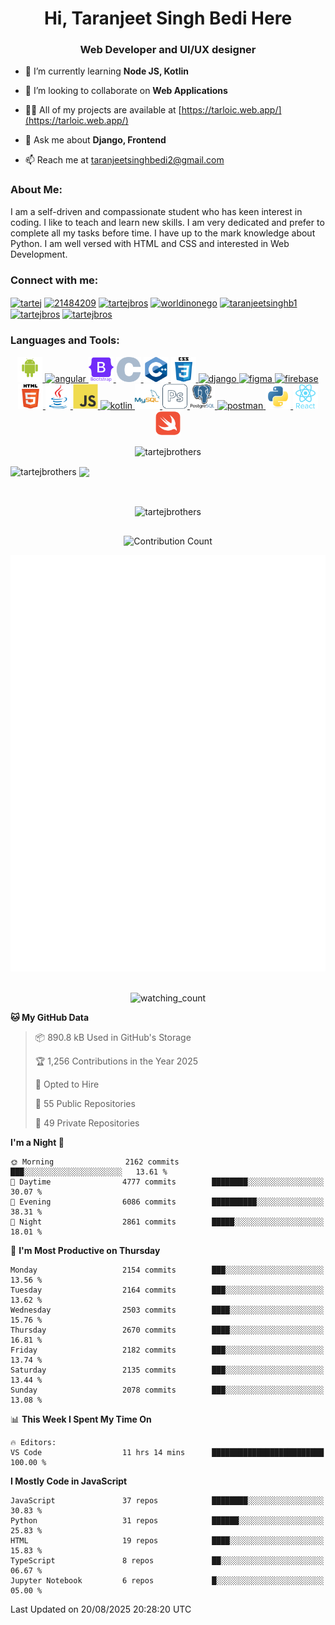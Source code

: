 <h1 align="center">Hi, Taranjeet Singh Bedi Here</h1>
<h3 align="center">Web Developer and UI/UX designer</h3>

- 🌱 I’m currently learning **Node JS, Kotlin**

- 👯 I’m looking to collaborate on **Web Applications**

- 👨‍💻 All of my projects are available at [https://tarloic.web.app/](https://tarloic.web.app/)

- 💬 Ask me about **Django, Frontend**

- 📫 Reach me at [taranjeetsinghbedi2@gmail.com](**taranjeetsinghbedi2@gmail.com**)
<h3 align="left">About Me:</h3>

<p>I am a self-driven and compassionate student who has keen interest in coding. I like to teach and learn new skills. I am very dedicated and prefer to complete all my tasks before time. I have up to the mark knowledge about Python. I am well versed with HTML and CSS and interested in Web Development.</p>
<h3 align="left">Connect with me:</h3>
<p align="left">
<a href="https://linkedin.com/in/tartej" target="blank"><img align="center" src="https://raw.githubusercontent.com/rahuldkjain/github-profile-readme-generator/master/src/images/icons/Social/linked-in-alt.svg" alt="tartej" height="30" width="40" /></a>
<a href="https://stackoverflow.com/users/21484209" target="blank"><img align="center" src="https://raw.githubusercontent.com/rahuldkjain/github-profile-readme-generator/master/src/images/icons/Social/stack-overflow.svg" alt="21484209" height="30" width="40" /></a>
<a href="https://instagram.com/tartejbros" target="blank"><img align="center" src="https://raw.githubusercontent.com/rahuldkjain/github-profile-readme-generator/master/src/images/icons/Social/instagram.svg" alt="tartejbros" height="30" width="40" /></a>
<a href="https://www.youtube.com/c/worldinonego" target="blank"><img align="center" src="https://raw.githubusercontent.com/rahuldkjain/github-profile-readme-generator/master/src/images/icons/Social/youtube.svg" alt="worldinonego" height="30" width="40" /></a>
<a href="https://www.hackerrank.com/taranjeetsinghb1" target="blank"><img align="center" src="https://raw.githubusercontent.com/rahuldkjain/github-profile-readme-generator/master/src/images/icons/Social/hackerrank.svg" alt="taranjeetsinghb1" height="30" width="40" /></a>
<a href="https://www.leetcode.com/tartejbros" target="blank"><img align="center" src="https://raw.githubusercontent.com/rahuldkjain/github-profile-readme-generator/master/src/images/icons/Social/leet-code.svg" alt="tartejbros" height="30" width="40" /></a>
<a href="https://discord.gg/tartejbros" target="blank"><img align="center" src="https://raw.githubusercontent.com/rahuldkjain/github-profile-readme-generator/master/src/images/icons/Social/discord.svg" alt="tartejbros" height="30" width="40" /></a>
</p>

<h3 align="left">Languages and Tools:</h3>
<p align="center"> <a href="https://developer.android.com" target="_blank" rel="noreferrer"> <img src="https://raw.githubusercontent.com/devicons/devicon/master/icons/android/android-original-wordmark.svg" alt="android" width="40" height="40"/> </a> <a href="https://angular.io" target="_blank" rel="noreferrer"> <img src="https://angular.io/assets/images/logos/angular/angular.svg" alt="angular" width="40" height="40"/> </a> <a href="https://getbootstrap.com" target="_blank" rel="noreferrer"> <img src="https://raw.githubusercontent.com/devicons/devicon/master/icons/bootstrap/bootstrap-plain-wordmark.svg" alt="bootstrap" width="40" height="40"/> </a> <a href="https://www.cprogramming.com/" target="_blank" rel="noreferrer"> <img src="https://raw.githubusercontent.com/devicons/devicon/master/icons/c/c-original.svg" alt="c" width="40" height="40"/> </a> <a href="https://www.w3schools.com/cpp/" target="_blank" rel="noreferrer"> <img src="https://raw.githubusercontent.com/devicons/devicon/master/icons/cplusplus/cplusplus-original.svg" alt="cplusplus" width="40" height="40"/> </a> <a href="https://www.w3schools.com/css/" target="_blank" rel="noreferrer"> <img src="https://raw.githubusercontent.com/devicons/devicon/master/icons/css3/css3-original-wordmark.svg" alt="css3" width="40" height="40"/> </a> <a href="https://www.djangoproject.com/" target="_blank" rel="noreferrer"> <img src="https://cdn.worldvectorlogo.com/logos/django.svg" alt="django" width="40" height="40"/> </a> <a href="https://www.figma.com/" target="_blank" rel="noreferrer"> <img src="https://www.vectorlogo.zone/logos/figma/figma-icon.svg" alt="figma" width="40" height="40"/> </a> <a href="https://firebase.google.com/" target="_blank" rel="noreferrer"> <img src="https://www.vectorlogo.zone/logos/firebase/firebase-icon.svg" alt="firebase" width="40" height="40"/> </a> <a href="https://www.w3.org/html/" target="_blank" rel="noreferrer"> <img src="https://raw.githubusercontent.com/devicons/devicon/master/icons/html5/html5-original-wordmark.svg" alt="html5" width="40" height="40"/> </a> <a href="https://www.java.com" target="_blank" rel="noreferrer"> <img src="https://raw.githubusercontent.com/devicons/devicon/master/icons/java/java-original.svg" alt="java" width="40" height="40"/> </a> <a href="https://developer.mozilla.org/en-US/docs/Web/JavaScript" target="_blank" rel="noreferrer"> <img src="https://raw.githubusercontent.com/devicons/devicon/master/icons/javascript/javascript-original.svg" alt="javascript" width="40" height="40"/> </a> <a href="https://kotlinlang.org" target="_blank" rel="noreferrer"> <img src="https://www.vectorlogo.zone/logos/kotlinlang/kotlinlang-icon.svg" alt="kotlin" width="40" height="40"/> </a> <a href="https://www.mysql.com/" target="_blank" rel="noreferrer"> <img src="https://raw.githubusercontent.com/devicons/devicon/master/icons/mysql/mysql-original-wordmark.svg" alt="mysql" width="40" height="40"/> </a> <a href="https://www.photoshop.com/en" target="_blank" rel="noreferrer"> <img src="https://raw.githubusercontent.com/devicons/devicon/master/icons/photoshop/photoshop-line.svg" alt="photoshop" width="40" height="40"/> </a> <a href="https://www.postgresql.org" target="_blank" rel="noreferrer"> <img src="https://raw.githubusercontent.com/devicons/devicon/master/icons/postgresql/postgresql-original-wordmark.svg" alt="postgresql" width="40" height="40"/> </a> <a href="https://postman.com" target="_blank" rel="noreferrer"> <img src="https://www.vectorlogo.zone/logos/getpostman/getpostman-icon.svg" alt="postman" width="40" height="40"/> </a> <a href="https://www.python.org" target="_blank" rel="noreferrer"> <img src="https://raw.githubusercontent.com/devicons/devicon/master/icons/python/python-original.svg" alt="python" width="40" height="40"/> </a> <a href="https://reactjs.org/" target="_blank" rel="noreferrer"> <img src="https://raw.githubusercontent.com/devicons/devicon/master/icons/react/react-original-wordmark.svg" alt="react" width="40" height="40"/> </a> <a href="https://developer.apple.com/swift/" target="_blank" rel="noreferrer"> <img src="https://raw.githubusercontent.com/devicons/devicon/master/icons/swift/swift-original.svg" alt="swift" width="40" height="40"/> </a> </p>

<p align="center"><img  src="https://github-readme-stats.vercel.app/api/top-langs?username=tartejbrothers&show_icons=true&theme=dark&title_color=ff7820&text_color=e8e8e8&locale=en&layout=compact" alt="tartejbrothers" /></p>
<div>
  <img align="center" src="https://github-readme-stats.vercel.app/api?username=tartejbrothers&show_icons=true&theme=dark&title_color=ff781f&text_color=e8e8e8&locale=en" alt="tartejbrothers" width="46%" />

  <img align="center" src="https://streak-stats.demolab.com?user=TartejBrothers&theme=dark" width="48.5%"/>
</div>
<br/>

<div align="center" style="margin-top:30px">
  <img src="https://github-readme-stats.vercel.app/api/wakatime?username=tartejbrothers&theme=dark" alt="tartejbrothers" />
</div>
<p align="center" style="margin-top:30px;"><img src="https://github-readme-activity-graph.vercel.app/graph?username=TartejBrothers&theme=github-compact" alt="Contribution Count" />
</p>
<div align="center">
<a href="https://monkeytype.com/profile/TartejBros">
        <img src="https://raw.githubusercontent.com/TartejBrothers/TartejBrothers/monkeytype-readme/monkeytype-readme-pb.svg" alt="My Monkeytype profile" />
    </a>
</div>
<br/>
<p align="center"><img src="https://widgetbite.com/stats/TartejBrothers" alt="watching_count" />
</p>

<!--START_SECTION:waka-->
**🐱 My GitHub Data** 

> 📦 890.8 kB Used in GitHub's Storage 
 > 
> 🏆 1,256 Contributions in the Year 2025
 > 
> 💼 Opted to Hire
 > 
> 📜 55 Public Repositories 
 > 
> 🔑 49 Private Repositories 
 > 
**I'm a Night 🦉** 

```text
🌞 Morning                2162 commits        ███░░░░░░░░░░░░░░░░░░░░░░   13.61 % 
🌆 Daytime                4777 commits        ████████░░░░░░░░░░░░░░░░░   30.07 % 
🌃 Evening                6086 commits        ██████████░░░░░░░░░░░░░░░   38.31 % 
🌙 Night                  2861 commits        █████░░░░░░░░░░░░░░░░░░░░   18.01 % 
```
📅 **I'm Most Productive on Thursday** 

```text
Monday                   2154 commits        ███░░░░░░░░░░░░░░░░░░░░░░   13.56 % 
Tuesday                  2164 commits        ███░░░░░░░░░░░░░░░░░░░░░░   13.62 % 
Wednesday                2503 commits        ████░░░░░░░░░░░░░░░░░░░░░   15.76 % 
Thursday                 2670 commits        ████░░░░░░░░░░░░░░░░░░░░░   16.81 % 
Friday                   2182 commits        ███░░░░░░░░░░░░░░░░░░░░░░   13.74 % 
Saturday                 2135 commits        ███░░░░░░░░░░░░░░░░░░░░░░   13.44 % 
Sunday                   2078 commits        ███░░░░░░░░░░░░░░░░░░░░░░   13.08 % 
```


📊 **This Week I Spent My Time On** 

```text
🔥 Editors: 
VS Code                  11 hrs 14 mins      █████████████████████████   100.00 % 
```

**I Mostly Code in JavaScript** 

```text
JavaScript               37 repos            ████████░░░░░░░░░░░░░░░░░   30.83 % 
Python                   31 repos            ██████░░░░░░░░░░░░░░░░░░░   25.83 % 
HTML                     19 repos            ████░░░░░░░░░░░░░░░░░░░░░   15.83 % 
TypeScript               8 repos             ██░░░░░░░░░░░░░░░░░░░░░░░   06.67 % 
Jupyter Notebook         6 repos             █░░░░░░░░░░░░░░░░░░░░░░░░   05.00 % 
```




 Last Updated on 20/08/2025 20:28:20 UTC
<!--END_SECTION:waka-->
